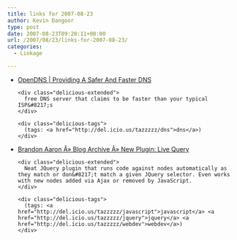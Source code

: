 ```yaml
---
title: links for 2007-08-23
author: Kevin Dangoor
type: post
date: 2007-08-23T09:20:11+00:00
url: /2007/08/23/links-for-2007-08-23/
categories:
  - Linkage

---
```

<ul class="delicious">
  <li>
    <div class="delicious-link">
      <a href="http://www.opendns.com/">OpenDNS | Providing A Safer And Faster DNS</a>
    </div>
    
    <div class="delicious-extended">
      free DNS server that claims to be faster than your typical ISP&#8217;s
    </div>
    
    <div class="delicious-tags">
      (tags: <a href="http://del.icio.us/tazzzzz/dns">dns</a>)
    </div>
  </li>
  
  <li>
    <div class="delicious-link">
      <a href="http://blog.brandonaaron.net/2007/08/19/new-plugin-live-query/">Brandon Aaron Â» Blog Archive Â» New Plugin: Live Query</a>
    </div>
    
    <div class="delicious-extended">
      Neat JQuery plugin that runs code against nodes automatically as they match or don&#8217;t match a given JQuery selector. Even works with new nodes added via Ajax or removed by JavaScript.
    </div>
    
    <div class="delicious-tags">
      (tags: <a href="http://del.icio.us/tazzzzz/javascript">javascript</a> <a href="http://del.icio.us/tazzzzz/jquery">jquery</a> <a href="http://del.icio.us/tazzzzz/webdev">webdev</a>)
    </div>
  </li>
</ul>